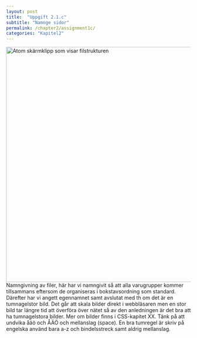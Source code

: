 ```yaml
---
layout: post
title:  "Uppgift 2.1.c"
subtitle: "Namnge sidor"
permalink: /chapter2/assignment1c/
categories: "Kapitel2"
---
```

<img src="{{ site.url | append:site.baseurl}}/assets/images/chapter2-assignment1c.PNG" alt="Atom skärmklipp som visar filstrukturen" style="width:  40rem;"/>
<figcaption>Namngivning av filer, här har vi namngivit så att alla varugrupper kommer tillsammans eftersom de organiseras i bokstavsordning som standard. Därefter har vi angett egennamnet samt avslutat med th om det är en tumnagelstor bild. Det går att skala bilder direkt i webbläsaren men en stor bild tar längre tid att överföra över nätet så av den anledningen är det bra att ha tumnagelstora bilder. Mer om bilder finns i CSS-kapitet XX. Tänk på att undvika åäö och ÅÄÖ och mellanslag (space). En bra tumregel är skriv på engelska använd bara a-z och bindelsstreck samt aldrig mellanslag. </figcaption>
